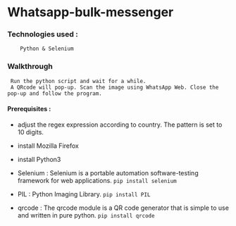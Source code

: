 # Whatsapp-bulk-messenger 


### Technologies used :
        Python & Selenium
        
### Walkthrough 
     Run the python script and wait for a while. 
     A QRcode will pop-up. Scan the image using WhatsApp Web. Close the pop-up and follow the program.
     
#### Prerequisites :

* adjust the regex expression according to country. The pattern is set to 10 digits.
* install Mozilla Firefox
* install Python3

* Selenium : Selenium is a portable automation software-testing framework for web applications.
                `pip install selenium`
             
* PIL :  Python Imaging Library.
             `pip install PIL`
             
* qrcode : The qrcode module is a QR code generator that is simple to use and written in pure python.                                                                                   `pip install qrcode`

